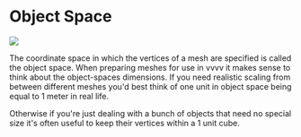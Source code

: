 # Object Space


![](~/img/ObjectSpace2.png "")   



The coordinate space in which the vertices of a mesh are specified is called the object space. When preparing meshes for use in vvvv it makes sense to think about the object-spaces dimensions. If you need realistic scaling from between different meshes you'd best think of one unit in object space being equal to 1 meter in real life.  

Otherwise if you're just dealing with a bunch of objects that need no special size it's often useful to keep their vertices within a 1 unit cube.  



